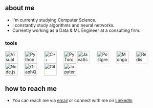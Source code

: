 
## about me
- I'm currently studying Computer Science.
- I constantly study algorithms and neural networks.
- Currently working as a Data & ML Engineer at a consulting firm.

### tools

<div aligh="center">
  <img align="center" alt="Visual Studio Code" width="40px" src="https://cdn.jsdelivr.net/gh/devicons/devicon/icons/vscode/vscode-original.svg" style="padding-right:20px;" />
  <img align="center" alt="Python" width="40px" src="https://cdn.jsdelivr.net/gh/devicons/devicon/icons/python/python-original.svg" style="padding-right:20px;" />
  <img align="center" alt="C++" width="40px" src="https://cdn.jsdelivr.net/gh/devicons/devicon/icons/cplusplus/cplusplus-original.svg" style="padding-right:20px;" />
  <img align="center" alt="PyTorch" width="40px" src="https://cdn.jsdelivr.net/gh/devicons/devicon@latest/icons/pytorch/pytorch-original.svg" />
  <img align="center" alt="JavaScript" width="40px" src="https://cdn.jsdelivr.net/gh/devicons/devicon/icons/javascript/javascript-original.svg" style="padding-right:20px;" />
  <img align="center" alt="PostgreSQL" width="40px" src="https://cdn.jsdelivr.net/gh/devicons/devicon/icons/postgresql/postgresql-original.svg" style="padding-right:20px;" />
  <img align="center" alt="MongoDB" width="40px" src="https://cdn.jsdelivr.net/gh/devicons/devicon/icons/mongodb/mongodb-original.svg" style="padding-right:20px;" />
  <img align="center" alt="Redis" width="40px" src="https://cdn.jsdelivr.net/gh/devicons/devicon/icons/redis/redis-original.svg" style="padding-right:20px;" />
  <img align="center" alt="Node.js" width="40px" src="https://cdn.jsdelivr.net/gh/devicons/devicon/icons/nodejs/nodejs-original.svg" style="padding-right:20px;" />
  <img align="center" alt="GraphQL" width="40px" src="https://cdn.jsdelivr.net/gh/devicons/devicon/icons/graphql/graphql-plain.svg" style="padding-right:20px;" />  
  <img align="center" alt="Git" width="40px" src="https://cdn.jsdelivr.net/gh/devicons/devicon/icons/git/git-original.svg" style="padding-right:20px;" />
  <img align="center" alt="Jupyter Notebook" width="40px" src="https://cdn.jsdelivr.net/gh/devicons/devicon/icons/jupyter/jupyter-original-wordmark.svg" style="padding-right:20px;" />
</div>

## how to reach me

- You can reach me via [email](jeremy.matos@utec.edu.pe) or connect with me on [LinkedIn](https://www.linkedin.com/in/jeremy-matos-c-/)
